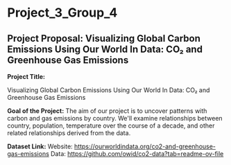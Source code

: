# Project_3_Group_4

## Project Proposal: Visualizing Global Carbon Emissions Using Our World In Data: CO₂ and Greenhouse Gas Emissions

**Project Title:**

Visualizing Global Carbon Emissions Using Our World In Data: CO₂ and Greenhouse Gas Emissions

**Goal of the Project:**
The aim of our project is to uncover patterns with carbon and gas emissions by country. We'll examine relationships between country, population, temperature over the course of a decade, and other related relationships derived from the data.

**Dataset Link:**
Website: https://ourworldindata.org/co2-and-greenhouse-gas-emissions
Data: https://github.com/owid/co2-data?tab=readme-ov-file















